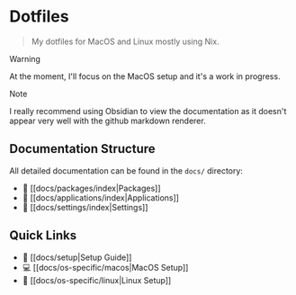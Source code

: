 # Dotfiles

> My dotfiles for MacOS and Linux mostly using Nix.

>[!Warning]
> At the moment, I'll focus on the MacOS setup and it's a work in progress.

> [!Note]
> I really recommend using Obsidian to view the documentation as it doesn't appear very well with the github markdown renderer.

## Documentation Structure

All detailed documentation can be found in the `docs/` directory:

- 📁 [[docs/packages/index|Packages]]
- 📁 [[docs/applications/index|Applications]]
- 📁 [[docs/settings/index|Settings]]

## Quick Links

- 🔧 [[docs/setup|Setup Guide]]
- 💻 [[docs/os-specific/macos|MacOS Setup]]
- 🐧 [[docs/os-specific/linux|Linux Setup]]
